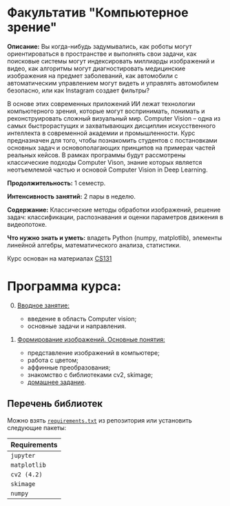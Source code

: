 # Факультатив "Компьютерное зрение"

**Описание:** Вы когда-нибудь задумывались, как роботы могут ориентироваться в пространстве и выполнять свои задачи, как поисковые системы могут индексировать миллиарды изображений и видео, как алгоритмы могут диагностировать медицинские изображения на предмет заболеваний, как автомобили с автоматическим управлением могут видеть и управлять автомобилем безопасно, или как Instagram создает фильтры?

В основе этих современных приложений ИИ лежат технологии компьютерного зрения, которые могут воспринимать, понимать и реконструировать сложный визуальный мир. Computer Vision – одна из самых быстрорастущих и захватывающих дисциплин искусственного интеллекта в современной академии и промышленности. Курс предназначен для того, чтобы познакомить студентов с постановками основных задач и основополагающих принципов на примерах частей реальных кейсов. В рамках программы будут рассмотрены классические подходы Computer Vison, знание которых является неотъемлемой частью и основой Computer Vision in Deep Learning.

**Продолжительность:** 1 семестр.

**Интенсивность занятий:** 2 пары в неделю.

**Содержание:** Классические методы обработки изображений, решение задач: классификации, распознавания и оценки параметров движения в видеопотоке.

**Что нужно знать и уметь:** владеть Python (numpy, matplotlib), элементы линейной алгебры, математического анализа, статистики.

Курс основан на материалах [CS131](https://github.com/StanfordVL/CS131_release)


# Программа курса:

00. [Вводное занятие:](https://github.com/ml-dafe/cv_mipt_minor/tree/master/week_00_introduction)
	- введение в область Computer vision;
	- основные задачи и направления.

01. [Формирование изображений. Основные понятия:](https://github.com/ml-dafe/cv_mipt_minor/tree/master/week_01_images)
	- представление изображений в компьютере;
	- работа с цветом;
	- аффинные преобразования;
	- знакомство с библиотеками cv2, skimage;
	- [домашнее задание](https://github.com/ml-dafe/cv_mipt_minor/tree/master/01.%20Images/homework).

## Перечень библиотек

Можно взять [`requirements.txt`](https://github.com/ml-dafe/cv_mipt_minor/blob/master/requirements.txt) из репозитория или установить следующие пакеты:

| **Requirements** |
| :-- |
| `jupyter`        |
| `matplotlib`     |
| `cv2 (4.2)`      | 
| `skimage`        |
| `numpy`          |
